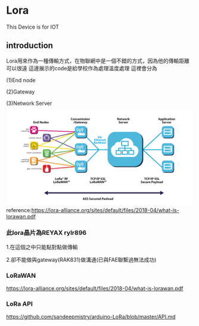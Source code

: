 # Lora
This Device is for IOT
## introduction
Lora用來作為一種傳輸方式，在物聯網中是一個不錯的方式，因為他的傳輸距離可以很遠
這邊展示的code是給學校作為處理溫度處理
這裡會分為

   (1)End node 
   
   (2)Gateway
   
   (3)Network Server
![image](https://github.com/howard31622/Lora/blob/master/LoRaWAN.jpg)reference:https://lora-alliance.org/sites/default/files/2018-04/what-is-lorawan.pdf
### 此lora晶片為REYAX rylr896
  1.在這個之中只能點對點做傳輸
  
  2.卻不能做與gateway(RAK831)做溝通(已與FAE聯繫過無法成功)
  
  
### LoRaWAN  
https://lora-alliance.org/sites/default/files/2018-04/what-is-lorawan.pdf
### LoRa API
https://github.com/sandeepmistry/arduino-LoRa/blob/master/API.md
